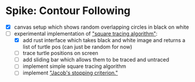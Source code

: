 # Spike: Contour Following

- [x] canvas setup which shows random overlapping circles in black on white
- [ ] experimental implementation of ["square tracing algorithm"](https://en.wikipedia.org/wiki/Boundary_tracing):
  - [x] add rust interface which takes black and white image and returns a list of turtle pos (can just be random for now)
  - [ ] trace turtle positions on screen
  - [ ] add sliding bar which allows them to be traced and untraced
  - [ ] implement simple square tracing algorithm
  - [ ] implement ["Jacob's stopping criterion."](http://www.imageprocessingplace.com/downloads_V3/root_downloads/tutorials/contour_tracing_Abeer_George_Ghuneim/square.html)
